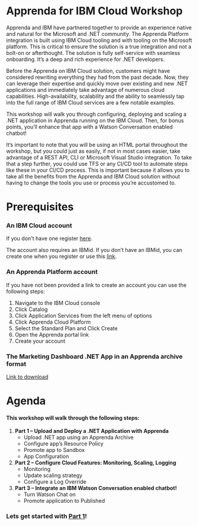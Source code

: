 # Apprenda for IBM Cloud Workshop
Apprenda and IBM have partnered together to provide an experience native and natural for the Microsoft and .NET community. The Apprenda Platform integration is built using IBM Cloud tooling and with tooling on the Microsoft platform.  This is critical to ensure the solution is a true integration and not a bolt-on or afterthought. The solution is fully self-service with seamless onboarding. It’s a deep and rich experience for .NET developers.

Before the Apprenda on IBM Cloud solution, customers might have considered rewriting everything they had from the past decade.  Now, they can leverage their expertise and quickly move over existing and new .NET applications and immediately take advantage of numerous cloud capabilities.  High-availability, scalability and the ability to seamlessly tap into the full range of IBM Cloud services are a few notable examples. 

This workshop will walk you through configuring, deploying and scaling a .NET application in Apprenda running on the IBM Cloud.  Then, for bonus points, you’ll enhance that app with a Watson Conversation enabled chatbot! 

It’s important to note that you will be using an HTML portal throughout the workshop, but you could just as easily, if not in most cases easier, take advantage of a REST API, CLI or Microsoft Visual Studio integration.  To take that a step further, you could use TFS or any CI/CD tool to automate steps like these in your CI/CD process.  This is important because it allows you to take all the benefits from the Apprenda and IBM Cloud solution without having to change the tools you use or process you’re accustomed to. 

# Prerequisites

### An IBM Cloud account  
If you don't have one register [here](https://www.google.com/url?sa=t&rct=j&q=&esrc=s&source=web&cd=1&cad=rja&uact=8&ved=0ahUKEwjw6eD4nc7XAhUK64MKHeyHBlIQFggoMAA&url=https%3A%2F%2Fconsole.bluemix.net%2Fregistration%2F&usg=AOvVaw3eiPyFAhSRwvjqm8mH1os0).

The account also requires an IBMid.  If you don’t have an IBMid, you can create one when you register or use this [link](https://www.google.com/url?sa=t&rct=j&q=&esrc=s&source=web&cd=2&cad=rja&uact=8&ved=0ahUKEwjw6eD4nc7XAhUK64MKHeyHBlIQFgguMAE&url=https%3A%2F%2Fwww.ibm.com%2Faccount%2Fus-en%2Fsignup%2Fregister.html&usg=AOvVaw3I0OTmS6B2yVIS539FjYTQ).

### An Apprenda Platform account  
If you have not been provided a link to create an account you can use the following steps:
1. Navigate to the IBM Cloud console
2. Click Catalog
3. Click Application Services from the left menu of options
4. Click Apprenda Cloud Platform 
5. Select the Standard Plan and Click Create
6. Open the Apprenda portal link
7. Create your account

### The Marketing Dashboard .NET App in an Apprenda archive format
[Link to download](https://github.com/apprenda/apprenda-ibm-cloud-workshop/raw/master/Marketing-Dashboard-Archive.zip)

# Agenda
#### This workshop will walk through the following steps:
1. **Part 1 – Upload and Deploy a .NET Application with Apprenda**
   - Upload .NET app using an Apprenda Archive	
   - Configure app’s Resource Policy
   - Promote app to Sandbox
   - App Configuration
2. **Part 2 – Configure Cloud Features: Monitoring, Scaling, Logging**
   - Monitoring
   - Update scaling strategy
   - Configure a Log Override
3. **Part 3 – Integrate an IBM Watson Conversation enabled chatbot!**
   - Turn Watson Chat on
   - Promote application to Published 

### Lets get started with [Part 1](https://github.com/apprenda/apprenda-ibm-cloud-workshop/wiki/Part-1-%E2%80%93-Upload-and-Deploy-a-.NET-Application-with-Apprenda)!
